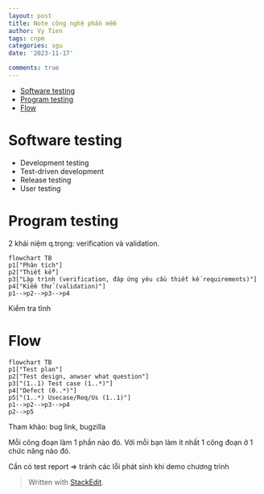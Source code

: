 ```yaml
---
layout: post
title: Note công nghệ phần mềm
author: Vy Tien
tags: cnpm
categories: sgu
date: '2023-11-17'

comments: true
---
```



<ul>
<li><a href="#software-testing">Software testing</a></li>
<li><a href="#program-testing">Program testing</a></li>
<li><a href="#flow">Flow</a></li>
</ul>


# Software testing
- Development testing
- Test-driven development
- Release testing
- User testing

# Program testing
2 khái niệm q.trọng: verification và validation.
```mermaid
flowchart TB
p1["Phân tích"]
p2["Thiết kế"]
p3["Lập trình (verification, đáp ứng yêu cầu thiết kế requirements)"]
p4["Kiểm thử (validation)"]
p1-->p2-->p3-->p4
```
Kiểm tra tĩnh 

# Flow

```mermaid
flowchart TB
p1["Test plan"]
p2["Test design, anwser what question"]
p3["(1..1) Test case (1..*)"]
p4["Defect (0..*)"]
p5["(1..*) Usecase/Req/Us (1..1)"]
p1-->p2-->p3-->p4
p2-->p5
```

Tham khảo: bug link, bugzilla

Mỗi công đoạn làm 1 phần nào đó. Với mỗi bạn làm ít nhất 1 công đoạn ở 1 chức năng nào đó.

Cần có test report ⇒ tránh các lỗi phát sinh khi demo chương trình

> Written with [StackEdit](https://stackedit.io/).


